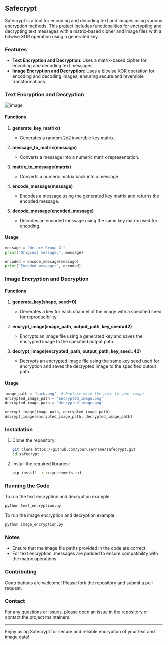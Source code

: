 ## Safecrypt
Safecrypt is a tool for encoding and decoding text and images using various encryption methods. This project includes functionalities for encrypting and decrypting text messages with a matrix-based cipher and image files with a bitwise XOR operation using a generated key.

### Features
- **Text Encryption and Decryption**: Uses a matrix-based cipher for encoding and decoding text messages.
- **Image Encryption and Decryption**: Uses a bitwise XOR operation for encoding and decoding images, ensuring secure and reversible transformations.

### Text Encryption and Decryption

![image](https://github.com/shahzodjabbarov/Safecrypt/assets/145886003/f8f5876a-841d-4524-b1f6-d9a49801801d)

#### Functions
1. **generate_key_matrix()**
   - Generates a random 2x2 invertible key matrix.

2. **message_to_matrix(message)**
   - Converts a message into a numeric matrix representation.

3. **matrix_to_message(matrix)**
   - Converts a numeric matrix back into a message.

4. **encode_message(message)**
   - Encodes a message using the generated key matrix and returns the encoded message.

5. **decode_message(encoded_message)**
   - Decodes an encoded message using the same key matrix used for encoding.

#### Usage
```python
message = "We are Group G!"
print("Original message:", message)

encoded = encode_message(message)
print("Encoded message:", encoded)
```

### Image Encryption and Decryption

#### Functions
1. **generate_key(shape, seed=0)**
   - Generates a key for each channel of the image with a specified seed for reproducibility.

2. **encrypt_image(image_path, output_path, key_seed=42)**
   - Encrypts an image file using a generated key and saves the encrypted image to the specified output path.

3. **decrypt_image(encrypted_path, output_path, key_seed=42)**
   - Decrypts an encrypted image file using the same key seed used for encryption and saves the decrypted image to the specified output path.

#### Usage
```python
image_path = 'back.png'  # Replace with the path to your image 
encrypted_image_path = 'encrypted_image.png'
decrypted_image_path = 'decrypted_image.png'

encrypt_image(image_path, encrypted_image_path)
decrypt_image(encrypted_image_path, decrypted_image_path)
```

### Installation
1. Clone the repository:
   ```sh
   git clone https://github.com/yourusername/safecrypt.git
   cd safecrypt
   ```

2. Install the required libraries:
   ```sh
   pip install -r requirements.txt
   ```

### Running the Code
To run the text encryption and decryption example:
```sh
python text_encryption.py
```

To run the image encryption and decryption example:
```sh
python image_encryption.py
```

### Notes
- Ensure that the image file paths provided in the code are correct.
- For text encryption, messages are padded to ensure compatibility with the matrix operations.


### Contributing
Contributions are welcome! Please fork the repository and submit a pull request.

### Contact
For any questions or issues, please open an issue in the repository or contact the project maintainers.

---

Enjoy using Safecrypt for secure and reliable encryption of your text and image data!
